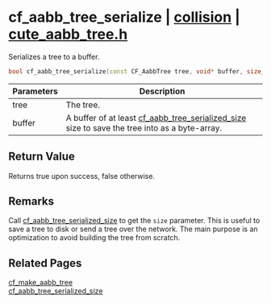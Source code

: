 # cf_aabb_tree_serialize | [collision](https://github.com/RandyGaul/cute_framework/blob/master/docs/collision/README.md) | [cute_aabb_tree.h](https://github.com/RandyGaul/cute_framework/blob/master/include/cute_aabb_tree.h)

Serializes a tree to a buffer.

```cpp
bool cf_aabb_tree_serialize(const CF_AabbTree tree, void* buffer, size_t size);
```

Parameters | Description
--- | ---
tree | The tree.
buffer | A buffer of at least [cf_aabb_tree_serialized_size](https://github.com/RandyGaul/cute_framework/blob/master/docs/collision/cf_aabb_tree_serialized_size.md) size to save the tree into as a byte-array.

## Return Value

Returns true upon success, false otherwise.

## Remarks

Call [cf_aabb_tree_serialized_size](https://github.com/RandyGaul/cute_framework/blob/master/docs/collision/cf_aabb_tree_serialized_size.md) to get the `size` parameter. This is useful to save a tree to disk or send a tree over
the network. The main purpose is an optimization to avoid building the tree from scratch.

## Related Pages

[cf_make_aabb_tree](https://github.com/RandyGaul/cute_framework/blob/master/docs/collision/cf_make_aabb_tree.md)  
[cf_aabb_tree_serialized_size](https://github.com/RandyGaul/cute_framework/blob/master/docs/collision/cf_aabb_tree_serialized_size.md)  
